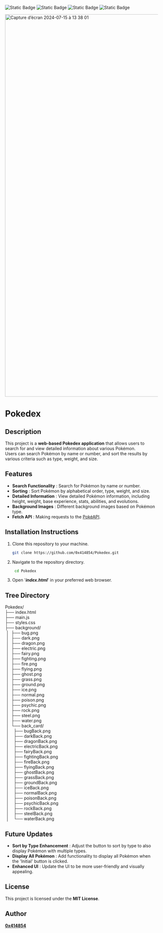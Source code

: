 ![Static Badge](https://img.shields.io/badge/HTML-%23e34c26?logo=html5&logoColor=white) ![Static Badge](https://img.shields.io/badge/CSS-%23264de4?logo=css3&logoColor=white) ![Static Badge](https://img.shields.io/badge/JavaScript-yellow?logo=javascript&logoColor=white) ![Static Badge](https://img.shields.io/badge/Canva-%236a3be4?logo=canva&logoColor=white)

<img width="1259" alt="Capture d’écran 2024-07-15 à 13 38 01" src="https://github.com/user-attachments/assets/2f77a66c-0d2c-4794-9c59-cf9f8664e904">

# Pokedex

## **Description**
This project is a **web-based Pokedex application** that allows users to search for and view detailed information about various Pokémon.<br>Users can search Pokémon by name or number, and sort the results by various criteria such as type, weight, and size.


## **Features**
- **Search Functionality** : Search for Pokémon by name or number.
- **Sorting** : Sort Pokémon by alphabetical order, type, weight, and size.
- **Detailed Information** : View detailed Pokémon information, including height, weight, base experience, stats, abilities, and evolutions.
- **Background Images** : Different background images based on Pokémon type.
- **Fetch API** : Making requests to the [PokéAPI](https://pokeapi.co).

## **Installation Instructions**

1. Clone this repository to your machine.
   
   ```bash
   git clone https://github.com/0x414854/Pokedex.git

2. Navigate to the repository directory.

   ```bash
    cd Pokedex

3. Open '***index.html***' in your preferred web browser.

## **Tree Directory**

Pokedex/
<br>├── index.html
<br>├── main.js
<br>├── styles.css
<br>├── background/
<br>&nbsp;│&nbsp;&nbsp;├── bug.png
<br>&nbsp;│&nbsp;&nbsp;├── dark.png
<br>&nbsp;│&nbsp;&nbsp;├── dragon.png
<br>&nbsp;│&nbsp;&nbsp;├── electric.png
<br>&nbsp;│&nbsp;&nbsp;├── fairy.png
<br>&nbsp;│&nbsp;&nbsp;├── fighting.png
<br>&nbsp;│&nbsp;&nbsp;├── fire.png
<br>&nbsp;│&nbsp;&nbsp;├── flying.png
<br>&nbsp;│&nbsp;&nbsp;├── ghost.png
<br>&nbsp;│&nbsp;&nbsp;├── grass.png
<br>&nbsp;│&nbsp;&nbsp;├── ground.png
<br>&nbsp;│&nbsp;&nbsp;├── ice.png
<br>&nbsp;│&nbsp;&nbsp;├── normal.png
<br>&nbsp;│&nbsp;&nbsp;├── poison.png
<br>&nbsp;│&nbsp;&nbsp;├── psychic.png
<br>&nbsp;│&nbsp;&nbsp;├── rock.png
<br>&nbsp;│&nbsp;&nbsp;├── steel.png
<br>&nbsp;│&nbsp;&nbsp;├── water.png
<br>&nbsp;│&nbsp;&nbsp;└── back_card/
<br>&nbsp;│&nbsp;&nbsp;&nbsp;&nbsp;├── bugBack.png
<br>&nbsp;│&nbsp;&nbsp;&nbsp;&nbsp;├── darkBack.png
<br>&nbsp;│&nbsp;&nbsp;&nbsp;&nbsp;├── dragonBack.png
<br>&nbsp;│&nbsp;&nbsp;&nbsp;&nbsp;├── electricBack.png
<br>&nbsp;│&nbsp;&nbsp;&nbsp;&nbsp;├── fairyBack.png
<br>&nbsp;│&nbsp;&nbsp;&nbsp;&nbsp;├── fightingBack.png
<br>&nbsp;│&nbsp;&nbsp;&nbsp;&nbsp;├── fireBack.png
<br>&nbsp;│&nbsp;&nbsp;&nbsp;&nbsp;├── flyingBack.png
<br>&nbsp;│&nbsp;&nbsp;&nbsp;&nbsp;├── ghostBack.png
<br>&nbsp;│&nbsp;&nbsp;&nbsp;&nbsp;├── grassBack.png
<br>&nbsp;│&nbsp;&nbsp;&nbsp;&nbsp;├── groundBack.png
<br>&nbsp;│&nbsp;&nbsp;&nbsp;&nbsp;├── iceBack.png
<br>&nbsp;│&nbsp;&nbsp;&nbsp;&nbsp;├── normalBack.png
<br>&nbsp;│&nbsp;&nbsp;&nbsp;&nbsp;├── poisonBack.png
<br>&nbsp;│&nbsp;&nbsp;&nbsp;&nbsp;├── psychicBack.png
<br>&nbsp;│&nbsp;&nbsp;&nbsp;&nbsp;├── rockBack.png
<br>&nbsp;│&nbsp;&nbsp;&nbsp;&nbsp;├── steelBack.png
<br>&nbsp;│&nbsp;&nbsp;&nbsp;&nbsp;└── waterBack.png

## **Future Updates**
- **Sort by Type Enhancement** : Adjust the button to sort by type to also display Pokémon with multiple types.
- **Display All Pokémon** : Add functionality to display all Pokémon when the 'Initial' button is clicked.
- **Enhanced UI** : Update the UI to be more user-friendly and visually appealing.

## **License**
This project is licensed under the **MIT License**.

## **Author**
[**0x414854**](https://github.com/0x414854)
